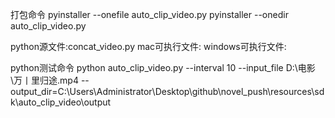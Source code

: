 打包命令
pyinstaller --onefile auto_clip_video.py
pyinstaller --onedir auto_clip_video.py

python源文件:concat_video.py
mac可执行文件:
windows可执行文件:

python测试命令
python auto_clip_video.py --interval 10 --input_file D:\\电影\\万丨里归途.mp4 --output_dir=C:\\Users\\Administrator\\Desktop\\github\\novel_push\\resources\\sdk\\auto_clip_video\\output
